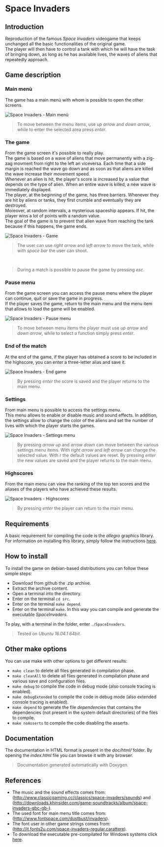 # Space Invaders
## Introduction
Reproduction of the famous *Space Invaders* videogame that keeps unchanged all the basic functionalities of the original game.
<br>
The player will then have to control a tank with which he will have the task of bringing down, as long as he has available lives, the waves of aliens that repeatedly approach.

## Game description
### Main menù
The game has a main menù with whom is possible to open the other screens.

![Space Invaders - Main menù](http://imgur.com/ohHFaJy.png)
> To move between the menu items, use *up arrow* and *down arrow*, while to enter the selected area press *enter*.

### The game
From the game screen it's possible to really play.
<br>
The game is based on a wave of aliens that move permanently with a zig-zag movment from right to the left an viceversa. Each time that a side margin is reached the wave go down and as soon as that aliens are killed the wave increase their movement speed.
<br>
Whenever an alien is hit, the player's score is increased by a value that depends on the type of alien. When an entire wave is killed, a new wave is immediately displayed.
<br>
The player, at the beginning of the game, has three barriers. Whenever they are hit by aliens or tanks, they first crumble and eventually they are destroyed.
<br>
Moreover, at random intervals, a mysterious spaceship appears. If hit, the player wins a lot of points with a random value.
<br>
The goal of the game is to prevent that alien wave from reaching the tank because if this happens, the game ends.

![Space Invaders - Game](http://imgur.com/2EChJ08.png)
> The user can use *right arrow* and *left arrow* to move the tank, while with *space bar* the user can shoot.
<br>

> During a match is possible to pause the game by pressing *esc*.

### Pause menu
From the game screen you can access the pause menu where the player can continue, quit or save the game in progress.
<br>
If the player saves the game, return to the main menu and the menu item that allows to load the game will be enabled.

![Space Invaders - Pause menu](http://imgur.com/o1t5O36.png)
> To move between menu items the player must use *up arrow* and *down arrow*, while to select a function simply press *enter*.

### End of the match
At the end of the game, if the player has obtained a score to be included in the highscore, you can enter a three-letter alias and save it.

![Space Invaders - End game](http://imgur.com/pXCDXam.png)
> By pressing *enter* the score is saved and the player returns to the main menu.

### Settings
From main menu is possible to access the settings menu.
<br>
This menu allows to enable or disable music and sound effects. In addition, the settings allow to change the color of the aliens and set the number of lives with which the player starts the games.

![Space Invaders - Settings menu](http://imgur.com/HPXLMAP.png)
> By pressing *arrow up* and *arrow down* can move between the various settings menu items. With *right arrow* and *left arrow* can change the selected value. With *r* the default values are reset. By pressing *enter* the new values are saved and the player returns to the main menu.

### Highscores
From the main menu can view the ranking of the top ten scores and the aliases of the players who have achieved these results.

![Space Invaders - Highscores](http://imgur.com/Rv0TCdn.png)
> By pressing *enter* the player can return to the main menu.

## Requirements
A basic requirement for compiling the code is the *allegro* graphics library.
For information on installing this library, simply follow the instructions [here](https://wiki.allegro.cc/index.php?title=Getting_Started).

## How to install
To install the game on debian-based distributions you can follow these simple steps:
- Download from github the .zip archive.
- Extract the archive content.
- Open a terminal into the directory.
- Enter on the terminal `cd src`.
- Enter on the terminal `make depend`.
- Enter on the terminal `make`. In this way you can compile and generate the executable *SpaceInvaders*.

To play, with a terminal in the folder, enter  `./SpaceInvaders`.

> Tested on *Ubuntu 16.04.1 64bit*.

## Other make options
You can use make with other options to get different results:
- `make clean` to delete all files generated in compilation phase.
- `make cleanAll` to delete all files generated in compilation phase and various save and configuration files.
- `make debug` to compile the code in debug mode (also console tracing is enabled).
- `make debugExtended` to compile the code in debug mode (also extended console tracing is enabled).
- `make depend` to generate the file *dependencies* that contains the dependencies (not present in the system default directories) of the files to compile.
- `make noAsserts` to compile the code disabling the asserts.

## Documentation
The documentation in HTML format is present in the *doc/html/* folder. By opening the *index.html* file you can browse it with any browser.

> Documentation generated automatically with Doxygen.

## References
- The music and the sound effects comes from: (http://www.classicgaming.cc/classics/space-invaders/sounds) and (http://downloads.khinsider.com/game-soundtracks/album/space-invaders-gbc-gb-).
- The used font for main menu title comes from:  (http://www.fontspace.com/dustbust/invaders).
- The font user in other game strings comes from: (http://it.fonts2u.com/space-invaders-regular.carattere).
- To download the executable pre-compilated for Windows systems click [here](https://drive.google.com/drive/folders/0ByFVa3igbMKoaF9xdnh0cTBrdU0?usp=sharing).
